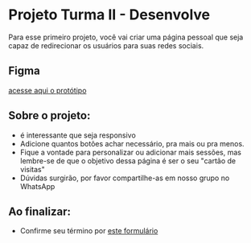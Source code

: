# Projeto Turma II - Desenvolve 

Para esse primeiro projeto, você vai criar uma página pessoal que seja capaz de redirecionar os usuários para suas redes sociais.

## Figma
[acesse aqui o protótipo](https://www.figma.com/file/gF8jxgVueDK8BYgFCacHkd/Exercicio-Desenvolve-Turma-II?node-id=0%3A1&t=Oe4x8g9tAwlOmVr7-1)

## Sobre o projeto:
- é interessante que seja responsivo
- Adicione quantos botões achar necessário, pra mais ou pra menos.
- Fique a vontade para personalizar ou adicionar mais sessões, mas lembre-se de que o objetivo dessa página é ser o seu "cartão de visitas"
- Dúvidas surgirão, por favor compartilhe-as em nosso grupo no WhatsApp

## Ao finalizar:
- Confirme seu término por [este formulário](https://forms.gle/y6KMXAE8dvHrqxCe8)
